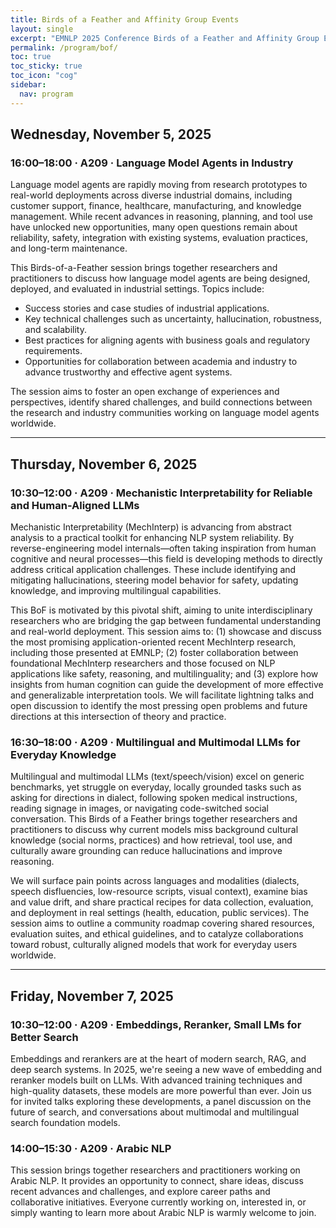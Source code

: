 ```yaml
---
title: Birds of a Feather and Affinity Group Events
layout: single
excerpt: "EMNLP 2025 Conference Birds of a Feather and Affinity Group Events Overview"
permalink: /program/bof/
toc: true
toc_sticky: true
toc_icon: "cog"
sidebar:
  nav: program
---
```


## Wednesday, November 5, 2025

### 16:00–18:00 · A209 · Language Model Agents in Industry
Language model agents are rapidly moving from research prototypes to real-world deployments across diverse industrial domains, including customer support, finance, healthcare, manufacturing, and knowledge management. While recent advances in reasoning, planning, and tool use have unlocked new opportunities, many open questions remain about reliability, safety, integration with existing systems, evaluation practices, and long-term maintenance.

This Birds-of-a-Feather session brings together researchers and practitioners to discuss how language model agents are being designed, deployed, and evaluated in industrial settings. Topics include:

- Success stories and case studies of industrial applications.
- Key technical challenges such as uncertainty, hallucination, robustness, and scalability.
- Best practices for aligning agents with business goals and regulatory requirements.
- Opportunities for collaboration between academia and industry to advance trustworthy and effective agent systems.

The session aims to foster an open exchange of experiences and perspectives, identify shared challenges, and build connections between the research and industry communities working on language model agents worldwide.

---

## Thursday, November 6, 2025

### 10:30–12:00 · A209 · Mechanistic Interpretability for Reliable and Human-Aligned LLMs
Mechanistic Interpretability (MechInterp) is advancing from abstract analysis to a practical toolkit for enhancing NLP system reliability. By reverse-engineering model internals—often taking inspiration from human cognitive and neural processes—this field is developing methods to directly address critical application challenges. These include identifying and mitigating hallucinations, steering model behavior for safety, updating knowledge, and improving multilingual capabilities.

This BoF is motivated by this pivotal shift, aiming to unite interdisciplinary researchers who are bridging the gap between fundamental understanding and real-world deployment. This session aims to: (1) showcase and discuss the most promising application-oriented recent MechInterp research, including those presented at EMNLP; (2) foster collaboration between foundational MechInterp researchers and those focused on NLP applications like safety, reasoning, and multilinguality; and (3) explore how insights from human cognition can guide the development of more effective and generalizable interpretation tools. We will facilitate lightning talks and open discussion to identify the most pressing open problems and future directions at this intersection of theory and practice.

### 16:30–18:00 · A209 · Multilingual and Multimodal LLMs for Everyday Knowledge
Multilingual and multimodal LLMs (text/speech/vision) excel on generic benchmarks, yet struggle on everyday, locally grounded tasks such as asking for directions in dialect, following spoken medical instructions, reading signage in images, or navigating code-switched social conversation. This Birds of a Feather brings together researchers and practitioners to discuss why current models miss background cultural knowledge (social norms, practices) and how retrieval, tool use, and culturally aware grounding can reduce hallucinations and improve reasoning.

We will surface pain points across languages and modalities (dialects, speech disfluencies, low-resource scripts, visual context), examine bias and value drift, and share practical recipes for data collection, evaluation, and deployment in real settings (health, education, public services). The session aims to outline a community roadmap covering shared resources, evaluation suites, and ethical guidelines, and to catalyze collaborations toward robust, culturally aligned models that work for everyday users worldwide.

---

## Friday, November 7, 2025

### 10:30–12:00 · A209 · Embeddings, Reranker, Small LMs for Better Search
Embeddings and rerankers are at the heart of modern search, RAG, and deep search systems. In 2025, we're seeing a new wave of embedding and reranker models built on LLMs. With advanced training techniques and high-quality datasets, these models are more powerful than ever. Join us for invited talks exploring these developments, a panel discussion on the future of search, and conversations about multimodal and multilingual search foundation models.

### 14:00–15:30 · A209 · Arabic NLP
This session brings together researchers and practitioners working on Arabic NLP. It provides an opportunity to connect, share ideas, discuss recent advances and challenges, and explore career paths and collaborative initiatives. Everyone currently working on, interested in, or simply wanting to learn more about Arabic NLP is warmly welcome to join.
